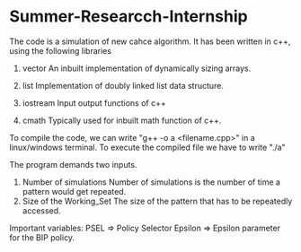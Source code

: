 # Summer-Researcch-Internship
The code is a simulation of new cahce algorithm.
It has been written in c++, using the following libraries
1) vector
An inbuilt implementation of dynamically sizing arrays.

2) list
Implementation of doubly linked list data structure. 

3) iostream
Input output functions of c++

4) cmath
Typically used for inbuilt math function of c++.

To compile the code, we can write "g++ -o a <filename.cpp>" in a linux/windows terminal.
To execute the compiled file we have to write "./a"

The program demands two inputs.
1) Number of simulations
    Number of simulations is the number of time a pattern would get repeated.
2) Size of the Working_Set
    The size of the pattern that has to be repeatedly accessed.

Important variables:
 PSEL => Policy Selector 
 Epsilon => Epsilon parameter for the BIP policy.





